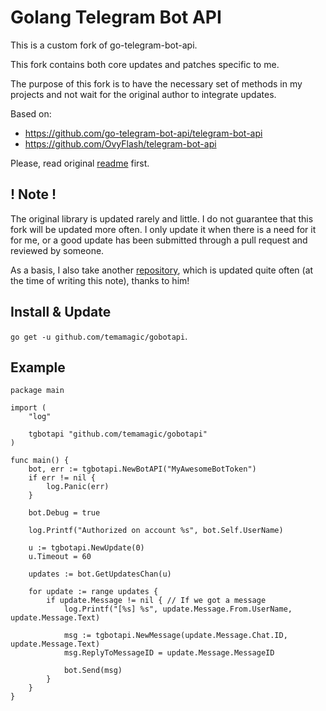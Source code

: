 # Golang Telegram Bot API 

This is a custom fork of go-telegram-bot-api.

This fork contains both core updates and patches specific to me.

The purpose of this fork is to have the necessary set of methods in my projects and not wait for the original author to integrate updates.

Based on:
- https://github.com/go-telegram-bot-api/telegram-bot-api
- https://github.com/OvyFlash/telegram-bot-api

Please, read original [readme](https://github.com/go-telegram-bot-api/telegram-bot-api/blob/master/README.md) first.

## ! Note !
The original library is updated rarely and little.
I do not guarantee that this fork will be updated more often.
I only update it when there is a need for it for me, or a good update has been submitted through a pull request and reviewed by someone.

As a basis, I also take another [repository](https://github.com/OvyFlash/telegram-bot-api), which is updated quite often (at the time of writing this note), thanks to him!

## Install & Update

`go get -u github.com/temamagic/gobotapi`.

## Example

```
package main

import (
	"log"

	tgbotapi "github.com/temamagic/gobotapi"
)

func main() {
	bot, err := tgbotapi.NewBotAPI("MyAwesomeBotToken")
	if err != nil {
		log.Panic(err)
	}

	bot.Debug = true

	log.Printf("Authorized on account %s", bot.Self.UserName)

	u := tgbotapi.NewUpdate(0)
	u.Timeout = 60

	updates := bot.GetUpdatesChan(u)

	for update := range updates {
		if update.Message != nil { // If we got a message
			log.Printf("[%s] %s", update.Message.From.UserName, update.Message.Text)

			msg := tgbotapi.NewMessage(update.Message.Chat.ID, update.Message.Text)
			msg.ReplyToMessageID = update.Message.MessageID

			bot.Send(msg)
		}
	}
}
```